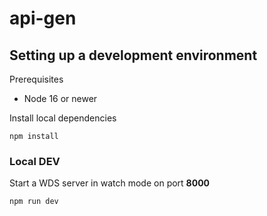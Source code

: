 # api-gen

## Setting up a development environment

Prerequisites

- Node 16 or newer

Install local dependencies

```
npm install
```

### Local DEV

Start a WDS server in watch mode on port **8000**

```
npm run dev
```